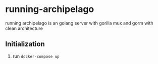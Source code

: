 # running-archipelago 



running archipelago is an golang server with gorilla mux and gorm with clean architecture


## Initialization 

1. run `docker-compose up`